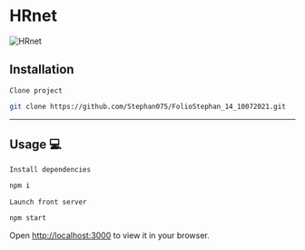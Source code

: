 # HRnet

![HRnet](src/images/HRnet_Logo.jpg)

## Installation

`Clone project`

```bash
git clone https://github.com/Stephan075/FolioStephan_14_10072021.git
```

---

## Usage 💻

`Install dependencies`

```bash
npm i
```

`Launch front server`

```bash
npm start
```

Open [http://localhost:3000](http://localhost:3000) to view it in your browser.
